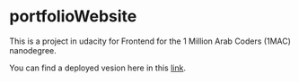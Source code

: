 # portfolioWebsite
This is a project in udacity for Frontend for the 1 Million Arab Coders (1MAC) nanodegree. 

You can find a deployed vesion here in this [link](https://mostafaanwar.github.io/portfolioWebsite/).
